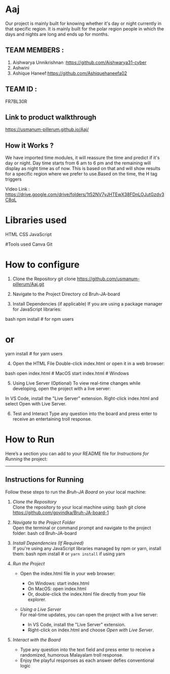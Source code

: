 # Aaj
Our project is mainly built for knowing whether it's day or night currently in that specific region. It is mainly built for the polar region people in which the days and nights are long and ends up for months.

## TEAM MEMBERS :
1. Aishwarya Unnikrishnan :https://github.com/Aishwarya31-cyber
2. Ashwini
3. Ashique Haneef:https://github.com/Ashiquehaneefa02

## TEAM ID :
FR7BL30R

## Link to product walkthrough
https://usmanum-pillerum.github.io/Aaj/

## How it Works ?
We have imported time modules, it will reassure the time and predict if it's day or night. Day time starts from 6 am to 6 pm and the remaining will display as night time as of now. This is based on that and will show results for a specific region where we prefer to use.Based on the time, the H tag triggers 

Video Link : https://drive.google.com/drive/folders/1t52NV7yJHTEwX38FDnLOJutGzdv3C8qL

# Libraries used
HTML
CSS 
JavaScript

#Tools used
Canva
Git

# How to configure
1. Clone the Repository
git clone https://github.com/usmanum-pillerum/Aaj.git

2. Navigate to the Project Directory
cd Bruh-JA-board

3. Install Dependencies (if applicable)
If you are using a package manager for JavaScript libraries:

bash
npm install      # for npm users
# or
yarn install     # for yarn users

4. Open the HTML File
Double-click index.html or open it in a web browser:

bash
open index.html  # MacOS
start index.html # Windows

5. Using Live Server (Optional)
To view real-time changes while developing, open the project with a live server:

In VS Code, install the "Live Server" extension.
Right-click index.html and select Open with Live Server.

6. Test and Interact
Type any question into the board and press enter to receive an entertaining troll response.

# How to Run
Here’s a section you can add to your README file for *Instructions for Running* the project:

---

## Instructions for Running

Follow these steps to run the *Bruh-JA Board* on your local machine:

1. *Clone the Repository*  
   Clone the repository to your local machine using:
   bash
   git clone https://github.com/govindka/Bruh-JA-board-1
   

2. *Navigate to the Project Folder*  
   Open the terminal or command prompt and navigate to the project folder:
   bash
   cd Bruh-JA-board
   

3. *Install Dependencies (If Required)*  
   If you're using any JavaScript libraries managed by npm or yarn, install them:
   bash
   npm install   # or `yarn install` if using yarn
   

4. *Run the Project*  
   - Open the index.html file in your web browser:
     - On Windows: start index.html
     - On MacOS: open index.html
     - Or, double-click the index.html file directly from your file explorer.
   
   - *Using a Live Server*  
     For real-time updates, you can open the project with a live server:
     - In VS Code, install the "Live Server" extension.
     - Right-click on index.html and choose *Open with Live Server*.

5. *Interact with the Board*  
   - Type any question into the text field and press enter to receive a randomized, humorous Malayalam troll response.
   - Enjoy the playful responses as each answer defies conventional logic
